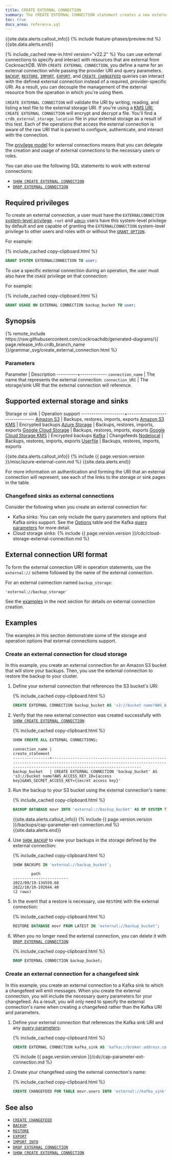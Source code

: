 ```yaml
---
title: CREATE EXTERNAL CONNECTION
summary: The CREATE EXTERNAL CONNECTION statement creates a new external connection for external storage.
toc: true
docs_area: reference.sql
---
```


{{site.data.alerts.callout_info}}
{% include feature-phases/preview.md %}
{{site.data.alerts.end}}

{% include_cached new-in.html version="v22.2" %} You can use external connections to specify and interact with resources that are external from CockroachDB. With `CREATE EXTERNAL CONNECTION`, you define a name for an external connection while passing the provider URI and query parameters. [`BACKUP`](backup.html), [`RESTORE`](restore.html), [`IMPORT`](import.html), [`EXPORT`](export.html), and [`CREATE CHANGEFEED`](create-changefeed.html) queries can interact with the defined external connection instead of a required, provider-specific URI. As a result, you can decouple the management of the external resource from the operation in which you're using them.

`CREATE EXTERNAL CONNECTION` will validate the URI by writing, reading, and listing a test file to the external storage URI. If you're using a [KMS URI](take-and-restore-encrypted-backups.html), `CREATE EXTERNAL CONNECTION` will encrypt and decrypt a file. You'll find a `crdb_external_storage_location` file in your external storage as a result of this test. Each of the operations that access the external connection is aware of the raw URI that is parsed to configure, authenticate, and interact with the connection.

The [privilege model](#required-privileges) for external connections means that you can delegate the creation and usage of external connections to the necessary users or roles.

You can also use the following SQL statements to work with external connections:

- [`SHOW CREATE EXTERNAL CONNECTION`](show-create-external-connection.html)
- [`DROP EXTERNAL CONNECTION`](drop-external-connection.html)

## Required privileges

To create an external connection, a user must have the `EXTERNALCONNECTION` [system-level privilege](security-reference/authorization.html#supported-privileges). `root` and [`admin`](security-reference/authorization.html#admin-role) users have this system-level privilege by default and are capable of granting the `EXTERNALCONNECTION` system-level privilege to other users and roles with or without the [`GRANT OPTION`](grant.html).

For example:

{% include_cached copy-clipboard.html %}
~~~sql
GRANT SYSTEM EXTERNALCONNECTION TO user;
~~~

To use a specific external connection during an operation, the user must also have the `USAGE` privilege on that connection:

For example:

{% include_cached copy-clipboard.html %}
~~~sql
GRANT USAGE ON EXTERNAL CONNECTION backup_bucket TO user;
~~~

## Synopsis

<div>
{% remote_include https://raw.githubusercontent.com/cockroachdb/generated-diagrams/{{ page.release_info.crdb_branch_name }}/grammar_svg/create_external_connection.html %}
</div>

### Parameters

Parameter | Description
----------+-------------
`connection_name` | The name that represents the external connection.
`connection_URI` | The storage/sink URI that the external connection will reference.

## Supported external storage and sinks

Storage or sink      | Operation support
---------------------+---------------------------------
[Amazon S3](use-cloud-storage.html) | Backups, restores, imports, exports
[Amazon S3 KMS](take-and-restore-encrypted-backups.html#aws-kms-uri-format) | Encrypted backups
[Azure Storage](use-cloud-storage.html) | Backups, restores, imports, exports
[Google Cloud Storage](use-cloud-storage.html) | Backups, restores, imports, exports
[Google Cloud Storage KMS](take-and-restore-encrypted-backups.html#google-cloud-kms-uri-format) | Encrypted backups
[Kafka](changefeed-sinks.html#kafka) | Changefeeds
[Nodelocal](use-cloud-storage.html) | Backups, restores, imports, exports
[Userfile](use-userfile-storage.html) | Backups, restores, imports, exports

{{site.data.alerts.callout_info}}
{% include {{ page.version.version }}/misc/azure-external-conn.md %}
{{site.data.alerts.end}}

For more information on authentication and forming the URI that an external connection will represent, see each of the links to the storage or sink pages in the table.

### Changefeed sinks as external connections

Consider the following when you create an external connection for:

- Kafka sinks: You can only include the query parameters and options that Kafka sinks support. See the [Options](create-changefeed.html#options) table and the Kafka [query parameters](changefeed-sinks.html#kafka) for more detail.
- Cloud storage sinks: {% include {{ page.version.version }}/cdc/cloud-storage-external-connection.md %}

## External connection URI format

To form the external connection URI in operation statements, use the `external://` scheme followed by the name of the external connection.

For an external connection named `backup_storage`:

~~~
'external://backup_storage'
~~~

See the [examples](#create-an-external-connection-for-cloud-storage) in the next section for details on external connection creation.

## Examples

The examples in this section demonstrate some of the storage and operation options that external connections support.

### Create an external connection for cloud storage

In this example, you create an external connection for an Amazon S3 bucket that will store your backups. Then, you use the external connection to restore the backup to your cluster.

1. Define your external connection that references the S3 bucket's URI:

    {% include_cached copy-clipboard.html %}
    ~~~ sql
    CREATE EXTERNAL CONNECTION backup_bucket AS 's3://bucket name?AWS_ACCESS_KEY_ID={access key}&AWS_SECRET_ACCESS_KEY={secret access key}';
    ~~~

1. Verify that the new external connection was created successfully with [`SHOW CREATE EXTERNAL CONNECTION`](show-create-external-connection.html):

    {% include_cached copy-clipboard.html %}
    ~~~sql
    SHOW CREATE ALL EXTERNAL CONNECTIONS;
    ~~~

    ~~~
    connection_name |                                                                              create_statement
    ----------------+-----------------------------------------------------------------------------------------------------------------------------------------------------------------------------
    backup_bucket   | CREATE EXTERNAL CONNECTION 'backup_bucket' AS 's3://bucket name?AWS_ACCESS_KEY_ID={access key}&AWS_SECRET_ACCESS_KEY={secret access key}'
    ~~~

1. Run the backup to your S3 bucket using the external connection's name:

    {% include_cached copy-clipboard.html %}
    ~~~sql
    BACKUP DATABASE movr INTO 'external://backup_bucket' AS OF SYSTEM TIME '-10s' WITH revision_history;
    ~~~

    {{site.data.alerts.callout_info}}
    {% include {{ page.version.version }}/backups/cap-parameter-ext-connection.md %}
    {{site.data.alerts.end}}

1. Use [`SHOW BACKUP`](show-backup.html) to view your backups in the storage defined by the external connection:

    {% include_cached copy-clipboard.html %}
    ~~~sql
    SHOW BACKUPS IN 'external://backup_bucket';
    ~~~
    ~~~
            path
    ------------------------
    2022/09/19-134559.68
    2022/10/10-192044.40
    (2 rows)
    ~~~

1. In the event that a restore is necessary, use `RESTORE` with the external connection:

    {% include_cached copy-clipboard.html %}
    ~~~sql
    RESTORE DATABASE movr FROM LATEST IN 'external://backup_bucket';
    ~~~

1. When you no longer need the external connection, you can delete it with [`DROP EXTERNAL CONNECTION`](drop-external-connection.html):

    {% include_cached copy-clipboard.html %}
    ~~~sql
    DROP EXTERNAL CONNECTION backup_bucket;
    ~~~

### Create an external connection for a changefeed sink

In this example, you create an external connection to a Kafka sink to which a changefeed will emit messages. When you create the external connection, you will include the necessary query parameters for your changefeed. As a result, you will only need to specify the external connection's name when creating a changefeed rather than the Kafka URI and parameters.

1. Define your external connection that references the Kafka sink URI and any [query parameters](changefeed-sinks.html#kafka):

    {% include_cached copy-clipboard.html %}
    ~~~ sql
    CREATE EXTERNAL CONNECTION kafka_sink AS 'kafka://broker.address.com:9092?topic_prefix=bar_&tls_enabled=true&ca_cert={certificate}&sasl_enabled=true&sasl_user={sasl user}&sasl_password={url-encoded password}&sasl_mechanism=SASL-SCRAM-SHA-256';
    ~~~

    {% include {{ page.version.version }}/cdc/cap-parameter-ext-connection.md %}

1. Create your changefeed using the external connection's name:

    {% include_cached copy-clipboard.html %}
    ~~~ sql
    CREATE CHANGEFEED FOR TABLE movr.users INTO 'external://kafka_sink' WITH resolved;
    ~~~

## See also

- [`CREATE CHANGEFEED`](create-changefeed.html)
- [`BACKUP`](backup.html)
- [`RESTORE`](restore.html)
- [`EXPORT`](export.html)
- [`IMPORT INTO`](import-into.html)
- [`DROP EXTERNAL CONNECTION`](drop-external-connection.html)
- [`SHOW CREATE EXTERNAL CONNECTION`](show-create-external-connection.html)